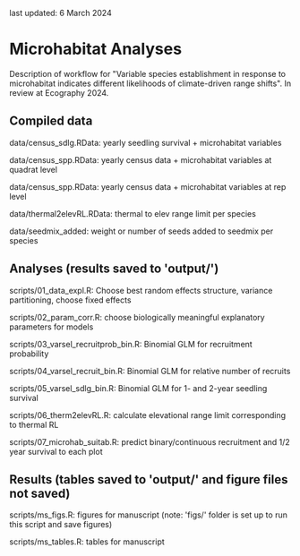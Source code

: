 last updated: 6 March 2024

# Microhabitat Analyses

Description of workflow for "Variable species establishment in response to microhabitat indicates different likelihoods of climate-driven range shifts". In review at Ecography 2024.


## Compiled data

data/census_sdlg.RData: yearly seedling survival + microhabitat variables

data/census_spp.RData: yearly census data + microhabitat variables at quadrat level

data/census_spp.RData: yearly census data + microhabitat variables at rep level

data/thermal2elevRL.RData: thermal to elev range limit per species

data/seedmix_added: weight or number of seeds added to seedmix per species


## Analyses (results saved to 'output/')

scripts/01_data_expl.R: Choose best random effects structure, variance partitioning, choose fixed effects

scripts/02_param_corr.R: choose biologically meaningful explanatory parameters for models

scripts/03_varsel_recruitprob_bin.R: Binomial GLM for recruitment probability

scripts/04_varsel_recruit_bin.R: Binomial GLM for relative number of recruits

scripts/05_varsel_sdlg_bin.R: Binomial GLM for 1- and 2-year seedling survival

scripts/06_therm2elevRL.R: calculate elevational range limit corresponding to thermal RL

scripts/07_microhab_suitab.R: predict binary/continuous recruitment and 1/2 year survival to each plot


## Results (tables saved to 'output/' and figure files not saved)

scripts/ms_figs.R: figures for manuscript (note: 'figs/' folder is set up to run this script and save figures)

scripts/ms_tables.R: tables for manuscript
